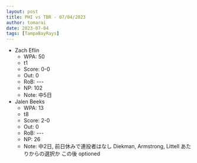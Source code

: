 ```yaml
---
layout: post
title: PHI vs TBR - 07/04/2023
author: tomarai
date: 2023-07-04
tags: [TampaBayRays]
---
```


* Zach Eflin
	- WPA: 50
	- t1
	- Score: 0-0
	- Out: 0
	- RoB: ---
	- NP: 102
	- Note: 中5日
* Jalen Beeks
	- WPA: 13
	- t8
	- Score: 2-0
	- Out: 0
	- RoB: ---
	- NP: 26
	- Note: 中2日, 前日休みで連投者はなし Diekman, Armstrong, Littell あたりからの選択か この後 optioned

